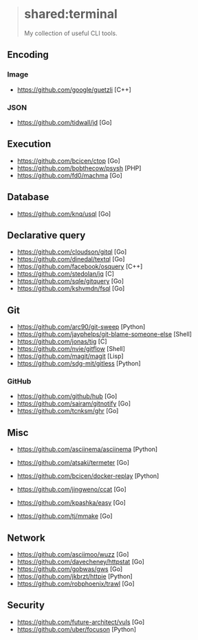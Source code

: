 > # shared:terminal
>
> My collection of useful CLI tools.

## Encoding

### Image

- https://github.com/google/guetzli                     [C++]

### JSON

- https://github.com/tidwall/jd                         [Go]

## Execution

- https://github.com/bcicen/ctop                        [Go]
- https://github.com/bobthecow/psysh                    [PHP]
- https://github.com/fd0/machma                         [Go]

## Database

- https://github.com/knq/usql                           [Go]

## Declarative query

- https://github.com/cloudson/gitql                     [Go]
- https://github.com/dinedal/textql                     [Go]
- https://github.com/facebook/osquery                   [C++]
- https://github.com/stedolan/jq                        [C]
- https://github.com/sqle/gitquery                      [Go]
- https://github.com/kshvmdn/fsql                       [Go]

## Git

- https://github.com/arc90/git-sweep                    [Python]
- https://github.com/jayphelps/git-blame-someone-else   [Shell]
- https://github.com/jonas/tig                          [C]
- https://github.com/nvie/gitflow                       [Shell]
- https://github.com/magit/magit                        [Lisp]
- https://github.com/sdg-mit/gitless                    [Python]

### GitHub

- https://github.com/github/hub                         [Go]
- https://github.com/sairam/gitnotify                   [Go]
- https://github.com/tcnksm/ghr                         [Go]

## Misc

- https://github.com/asciinema/asciinema                [Python]
- https://github.com/atsaki/termeter                    [Go]
- https://github.com/bcicen/docker-replay               [Python]
- https://github.com/jingweno/ccat                      [Go]

- https://github.com/kpashka/easy                       [Go]
- https://github.com/tj/mmake                           [Go]

## Network

- https://github.com/asciimoo/wuzz                      [Go]
- https://github.com/davecheney/httpstat                [Go]
- https://github.com/gobwas/gws                         [Go]
- https://github.com/jkbrzt/httpie                      [Python]
- https://github.com/robphoenix/trawl                   [Go]

## Security

- https://github.com/future-architect/vuls              [Go]
- https://github.com/uber/focuson                       [Python]
